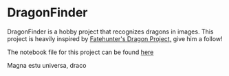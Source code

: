 # DragonFinder

DragonFinder is a hobby project that recognizes dragons in images. This project is heavily inspired by [Fatehunter's Dragon Project,](https://twitter.com/fluffdarken/status/1387851270690508800) give him a follow!

The notebook file for this project can be found [here](https://colab.research.google.com/drive/1A-4iOvUQ1WmhJ0J5AwuOfSG636mZEyCK?usp=sharing)

Magna estu universa, draco
